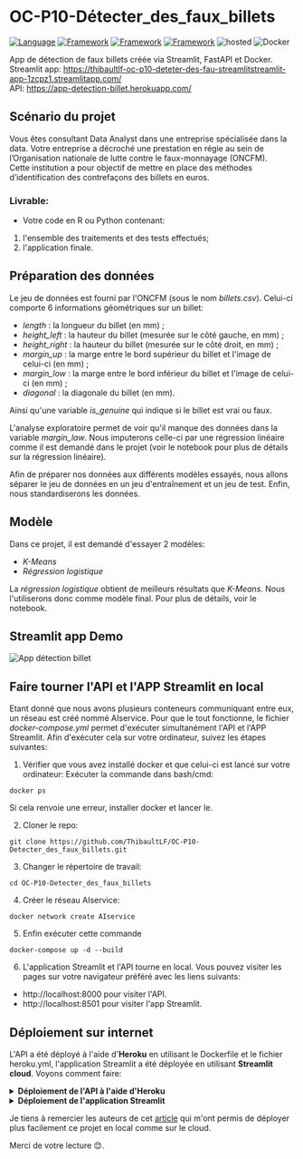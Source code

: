 # OC-P10-Détecter_des_faux_billets

[![Language](https://img.shields.io/badge/Python-darkblue.svg?style=flat&logo=python&logoColor=white)](https://www.python.org)
[![Framework](https://img.shields.io/badge/sklearn-darkorange.svg?style=flat&logo=scikit-learn&logoColor=white)](http://www.pytorch.org/news.html)
[![Framework](https://img.shields.io/badge/FastAPI-darkgreen.svg?style=flat&logo=fastapi&logoColor=white)](https://lung-cancer-api.herokuapp.com/docs)
[![Framework](https://img.shields.io/badge/Streamlit-red.svg?style=flat&logo=streamlit&logoColor=white)](https://share.streamlit.io/nneji123/lung-cancer-prediction/main)
![hosted](https://img.shields.io/badge/Heroku-430098?style=flat&logo=heroku&logoColor=white)
![Docker](https://img.shields.io/badge/Docker-blue?style=flat&logo=docker&logoColor=white)

App de détection de faux billets créée via Streamlit, FastAPI et Docker.  
Streamlit app: https://thibaultlf-oc-p10-deteter-des-fau-streamlitstreamlit-app-1zcpz1.streamlitapp.com/  
API: https://app-detection-billet.herokuapp.com/

## Scénario du projet

Vous êtes consultant Data Analyst dans une entreprise spécialisée dans la data. Votre entreprise a décroché une prestation en régie au sein de l’Organisation nationale de lutte contre le faux-monnayage (ONCFM).  
Cette institution a pour objectif de mettre en place des méthodes d’identification des contrefaçons des billets en euros.

### **Livrable:**
- Votre code en R ou Python contenant:  
1. l'ensemble des traitements et des tests effectués;  
2. l'application finale.

## Préparation des données
Le jeu de données est fourni par l'ONCFM (sous le nom *billets.csv*). Celui-ci comporte 6 informations géométriques sur un billet:
- *length* : la longueur du billet (en mm) ;
- *height_left* : la hauteur du billet (mesurée sur le côté gauche, en mm) ;
- *height_right* : la hauteur du billet (mesurée sur le côté droit, en mm) ;
- *margin_up* : la marge entre le bord supérieur du billet et l'image de
celui-ci (en mm) ;
- *margin_low* : la marge entre le bord inférieur du billet et l'image de
celui-ci (en mm) ;
- *diagonal* : la diagonale du billet (en mm).

Ainsi qu'une variable *is_genuine* qui indique si le billet est vrai ou faux.

L'analyse exploratoire permet de voir qu'il manque des données dans la variable *margin_law*. Nous imputerons celle-ci par une régression linéaire comme il est demandé dans le projet (voir le notebook pour plus de détails sur la régression linéaire).

Afin de préparer nos données  aux différents modèles essayés, nous allons séparer le jeu de données en un jeu d'entraînement et un jeu de test. Enfin, nous standardiserons les données.

## Modèle
Dans ce projet, il est demandé d'essayer 2 modèles:
- *K-Means*
- *Régression logistique*

La *régression logistique* obtient de meilleurs résultats que *K-Means*. Nous l'utiliserons donc comme modèle final. Pour plus de détails, voir le notebook.

  
## Streamlit app Demo

![App détection billet](https://user-images.githubusercontent.com/110832782/187501309-3bc58e4a-4b0d-4e36-bdde-344245c4c4ca.gif)

## Faire tourner l'API et l'APP Streamlit en local

Etant donné que nous avons plusieurs conteneurs communiquant entre eux, un réseau est créé nommé AIservice. Pour que le tout fonctionne, le fichier *docker-compose.yml* permet d'exécuter simultanément l'API et l'APP Streamlit. Afin d'exécuter cela sur votre ordinateur, suivez les étapes suivantes:

1. Vérifier que vous avez installé docker et que celui-ci est lancé sur votre ordinateur:
Exécuter la commande dans bash/cmd:
```
docker ps
```
Si cela renvoie une erreur, installer docker et lancer le.

2. Cloner le repo:
```
git clone https://github.com/ThibaultLF/OC-P10-Detecter_des_faux_billets.git
```

3. Changer le répertoire de travail:
```
cd OC-P10-Detecter_des_faux_billets
```
 
4. Créer le réseau AIservice:
```
docker network create AIservice
```

5. Enfin exécuter cette commande
```
docker-compose up -d --build
```
6. L'application Streamlit et l'API tourne en local. Vous pouvez visiter les pages sur votre navigateur préféré avec les liens suivants:
- http://localhost:8000 pour visiter l'API.
- http://localhost:8501 pour visiter l'app Streamlit.

## Déploiement sur internet
L'API a été déployé à l'aide d'**Heroku** en utilisant le Dockerfile et le fichier heroku.yml, l'application Streamlit a été déployée en utilisant **Streamlit cloud**. Voyons comment faire:

<details>
 <summary><b>Déploiement de l'API à l'aide d'Heroku</b></summary>

*Prérequis:*
- Git et Heroku cli installés sur l'ordinateur ainsi qu'un compte Heroku.

1. Cloner le repo:
```
git clone https://github.com/ThibaultLF/OC-P10-Detecter_des_faux_billets.git
```

2. Changer le répertoire de travail:
```
cd OC-P10-Detecter_des_faux_billets
```

3. Créer l'app heroku

``` 
heroku create nom-app
```

Renommer **nom-app** par celui que vous avez choisi.

4. Synchroniser heroku et git

```
heroku git:remote your-app-name
```

5. Définisser le paramètre de *Stacking* sur conteneur:
 
```
heroku stack:set container
```

6. Envoyer le tout
```
git push heroku main
```

Pour le faire sur une de vos applications personnelles, voir la documentation [Heroku](https://devcenter.heroku.com/articles/build-docker-images-heroku-yml).
</details>

<details>
	<summary><b>Déploiement de l'application Streamlit</b></summary>

*Prérequis:*
- Un compte Streamlit

1. Cloner le repo (si ce n'est pas déjà fait...:sweat_smile:):
```
git clone https://github.com/ThibaultLF/OC-P10-Detecter_des_faux_billets.git
```

2. Aller sur https://streamlit.io/cloud

3. Créer une nouvelle application avec le bouton *new app* et choisir le répertoire que vous avez cloné, puis le fichier **"streamlit_app.py"**. Enfin cliquer sur déployer.

![streamlit_sharing_silent](https://user-images.githubusercontent.com/110832782/187501406-9894393a-730d-46e5-afe1-77c97217bf85.gif)


</details>


Je tiens à remercier les auteurs de cet [article](https://medium.com/mlearning-ai/credit-card-fraud-detection-2527ca04c3de) qui m'ont permis de déployer plus facilement ce projet en local comme sur le cloud.

Merci de votre lecture :blush:.
